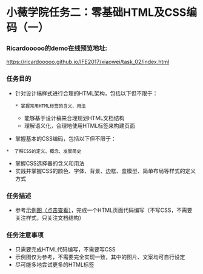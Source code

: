 # 小薇学院任务二：零基础HTML及CSS编码（一）
### Ricardooooo的demo在线预览地址:
https://ricardooooo.github.io/IFE2017/xiaowei/task_02/index.html
### 任务目的
* 针对设计稿样式进行合理的HTML架构，包括以下但不限于：
   ```
   * 掌握常用HTML标签的含义、用法
   ```
  * 能够基于设计稿来合理规划HTML文档结构
  * 理解语义化，合理地使用HTML标签来构建页面
  
* 掌握基本的CSS编码，包括以下但不限于：
```
*  了解CSS的定义、概念、发展简史
```
  * 掌握CSS选择器的含义和用法
  * 实践并掌握CSS的颜色、字体、背景、边框、盒模型、简单布局等样式的定义方式

### 任务描述
* 参考[示例图（点击查看）](http://7xrp04.com1.z0.glb.clouddn.com/task_1_1_1.jpg)，完成一个HTML页面代码编写（不写CSS，不需要关注样式，只关注文档结构）

### 任务注意事项
* 只需要完成HTML代码编写，不需要写CSS
* 示例图仅为参考，不需要完全实现一致，其中的图片、文案均可自行设定
* 尽可能多地尝试更多的HTML标签
